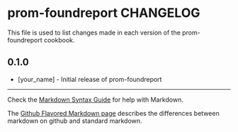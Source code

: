 prom-foundreport CHANGELOG
==========================

This file is used to list changes made in each version of the prom-foundreport cookbook.

0.1.0
-----
- [your_name] - Initial release of prom-foundreport

- - -
Check the [Markdown Syntax Guide](http://daringfireball.net/projects/markdown/syntax) for help with Markdown.

The [Github Flavored Markdown page](http://github.github.com/github-flavored-markdown/) describes the differences between markdown on github and standard markdown.
